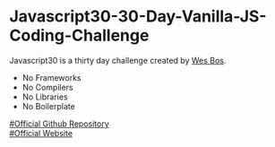 # Javascript30-30-Day-Vanilla-JS-Coding-Challenge
Javascript30 is a thirty day challenge created by [Wes Bos](https://twitter.com/wesbos).


* No Frameworks    
* No Compilers    
* No Libraries    
* No Boilerplate    


[#Official Github Repository](https://github.com/wesbos/JavaScript30)    
[#Official Website](https://javascript30.com/)
